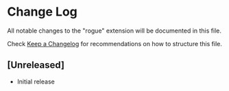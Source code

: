 # Change Log
All notable changes to the "rogue" extension will be documented in this file.

Check [Keep a Changelog](http://keepachangelog.com/) for recommendations on how to structure this file.

## [Unreleased]
- Initial release